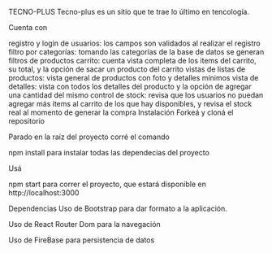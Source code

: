TECNO-PLUS
Tecno-plus es un sitio que te trae lo último en tencología.

Cuenta con

registro y login de usuarios: los campos son validados al realizar el registro
filtro por categorías: tomando las categorías de la base de datos se generan filtros de productos
carrito: cuenta vista completa de los items del carrito, su total, y la opción de sacar un producto del carrito
vistas de listas de productos: vista general de productos con foto y detalles mínimos
vista de detalles: vista con todos los detalles del producto y la opción de agregar una cantidad del mismo
control de stock: revisa que los usuarios no puedan agregar más items al carrito de los que hay disponibles, y revisa el stock real al momento de generar la compra
Instalación
Forkeá y cloná el repositorio

Parado en la raíz del proyecto corré el comando

npm install
para instalar todas las dependecias del proyecto

Usá

npm start
para correr el proyecto, que estará disponible en http://localhost:3000

Dependencias
Uso de Bootstrap para dar formato a la aplicación.

Uso de React Router Dom para la navegación

Uso de FireBase para persistencia de datos

